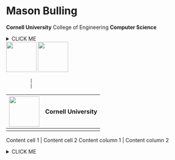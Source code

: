 # Mason Bulling
**Cornell University** College of Engineering **Computer Science**


<details><summary>CLICK ME</summary>
<div>

    <img src="https://www.engineering.cornell.edu/themes/custom/cornell/assets/img/cornell_university-seal_red.svg" width="82" height="82"/>
    

  <img src="https://images.squarespace-cdn.com/content/v1/59ec1dc7268b9699fe3a82ce/1513186347267-H13W82BXHFWJI1DE8T6W/venn.png?format=1500w" width="82" height="82"/>
    
    </div>
</details>


<img src="https://www.engineering.cornell.edu/themes/custom/cornell/assets/img/cornell_university-seal_red.svg" width="82" height="82"/>


<img src="https://images.squarespace-cdn.com/content/v1/59ec1dc7268b9699fe3a82ce/1513186347267-H13W82BXHFWJI1DE8T6W/venn.png?format=1500w" width="82" height="82"/>

             |
             |
<img src="https://www.engineering.cornell.edu/themes/custom/cornell/assets/img/cornell_university-seal_red.svg" width="82" height="82"/> | Cornell University
------------ | ------------- 
             |
             
Content cell 1 | Content cell 2 
Content column 1 | Content column 2

<details><summary>CLICK ME</summary>
<p>

    ```ruby
      puts "Hello World"
    ```

</p>
</details>
